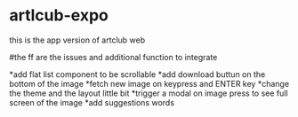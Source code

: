 # artlcub-expo
this is the app version of artclub web

#the ff are the issues and additional function to integrate

*add flat list component to be scrollable 
*add download buttun on the bottom of the image
*fetch new image on keypress and ENTER key
*change the theme and the layout little bit
*trigger a modal on image press to see full screen of the image
*add suggestions words 
